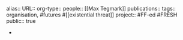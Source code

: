 alias::
URL::
org-type::
people:: [[Max Tegmark]] 
publications:: 
tags:: organisation, #futures #[[existential threat]] 
project:: #FF-ed #FRESH  
public:: true

-